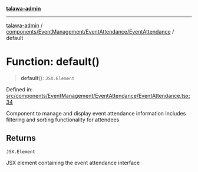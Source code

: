 [**talawa-admin**](../../../../../README.md)

***

[talawa-admin](../../../../../README.md) / [components/EventManagement/EventAttendance/EventAttendance](../README.md) / default

# Function: default()

> **default**(): `JSX.Element`

Defined in: [src/components/EventManagement/EventAttendance/EventAttendance.tsx:34](https://github.com/gautam-divyanshu/talawa-admin/blob/9fef64ff9fb30eb3195cc9100606d8b7a89bca79/src/components/EventManagement/EventAttendance/EventAttendance.tsx#L34)

Component to manage and display event attendance information
Includes filtering and sorting functionality for attendees

## Returns

`JSX.Element`

JSX element containing the event attendance interface
